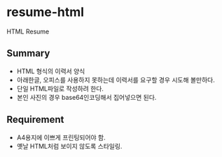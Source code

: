 # resume-html
HTML Resume
## Summary
* HTML 형식의 이력서 양식
* 아래한글, 오피스를 사용하지 못하는데 이력서를 요구할 경우 시도해 볼만하다.
* 단일 HTML파일로 작성하려 한다.
* 본인 사진의 경우 base64인코딩해서 집어넣으면 된다.
## Requirement
* A4용지에 이쁘게 프린팅되어야 함.
* 옛날 HTML처럼 보이지 않도록 스타일링.
